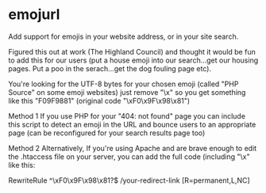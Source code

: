 # emojurl
Add support for emojis in your website address, or in your site search.

Figured this out at work (The Highland Council) and thought it would be fun to add this for our users (put a house emoji into our search...get our housing pages. Put a poo in the serach...get the dog fouling page etc).

You're looking for the UTF-8 bytes for your chosen emoji (called "PHP Source" on some emoji websites) just remove "\x" so you get something like this "F09F9881" (original code "\xF0\x9F\x98\x81")

Method 1
If you use PHP for your "404: not found" page you can include this script to detect an emoji in the URL and bounce users to  an appropriate page (can be reconfigured for your search results page too)

Method 2
Alternatively, If you're using Apache and are brave enough to edit the .htaccess file on your server, you can add the full code (including "\x" like this:

  RewriteRule ^\xF0\x9F\x98\x81?$ /your-redirect-link [R=permanent,L,NC]
